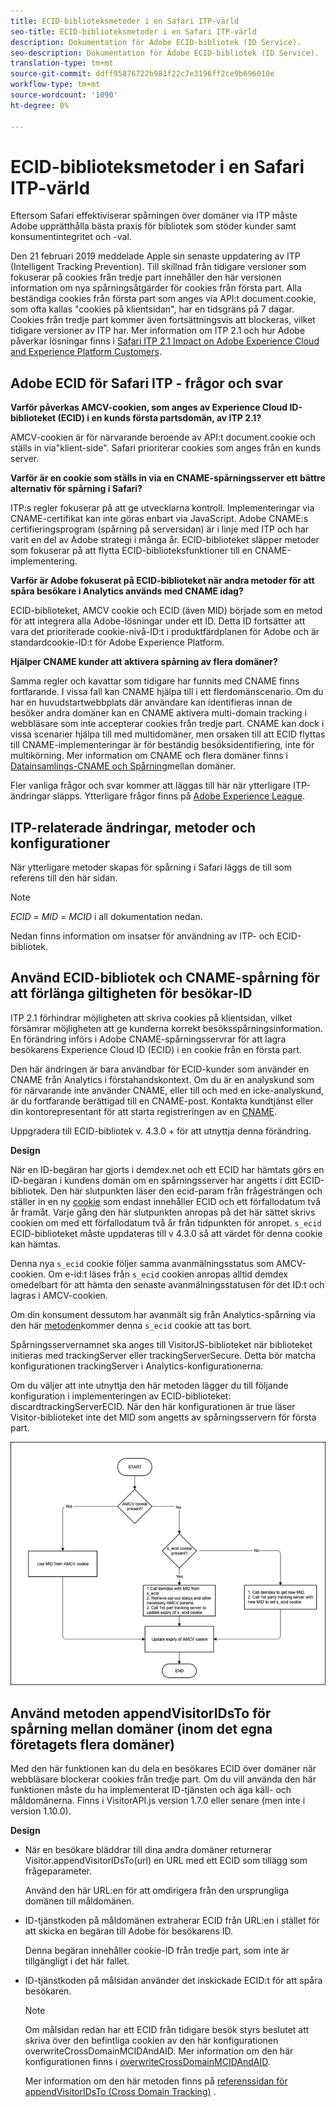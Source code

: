 ```yaml
---
title: ECID-biblioteksmetoder i en Safari ITP-värld
seo-title: ECID-biblioteksmetoder i en Safari ITP-värld
description: Dokumentation för Adobe ECID-bibliotek (ID Service).
seo-description: Dokumentation för Adobe ECID-bibliotek (ID Service).
translation-type: tm+mt
source-git-commit: ddff95876722b981f22c7e3196ff2ce9b696010e
workflow-type: tm+mt
source-wordcount: '1090'
ht-degree: 0%

---
```



# ECID-biblioteksmetoder i en Safari ITP-värld

Eftersom Safari effektiviserar spårningen över domäner via ITP måste Adobe upprätthålla bästa praxis för bibliotek som stöder kunder samt konsumentintegritet och -val.

Den 21 februari 2019 meddelade Apple sin senaste uppdatering av ITP (Intelligent Tracking Prevention). Till skillnad från tidigare versioner som fokuserar på cookies från tredje part innehåller den här versionen information om nya spårningsåtgärder för cookies från första part. Alla beständiga cookies från första part som anges via API:t document.cookie, som ofta kallas &quot;cookies på klientsidan&quot;, har en tidsgräns på 7 dagar. Cookies från tredje part kommer även fortsättningsvis att blockeras, vilket tidigare versioner av ITP har. Mer information om ITP 2.1 och hur Adobe påverkar lösningar finns i [Safari ITP 2.1 Impact on Adobe Experience Cloud and Experience Platform Customers](https://medium.com/adobetech/safari-itp-2-1-impact-on-adobe-experience-cloud-customers-9439cecb55ac).

## Adobe ECID för Safari ITP - frågor och svar

**Varför påverkas AMCV-cookien, som anges av Experience Cloud ID-biblioteket (ECID) i en kunds första partsdomän, av ITP 2.1?**

AMCV-cookien är för närvarande beroende av API:t document.cookie och ställs in via&quot;klient-side&quot;. Safari prioriterar cookies som anges från en kunds server.

**Varför är en cookie som ställs in via en CNAME-spårningsserver ett bättre alternativ för spårning i Safari?**

ITP:s regler fokuserar på att ge utvecklarna kontroll. Implementeringar via CNAME-certifikat kan inte göras enbart via JavaScript. Adobe CNAME:s certifieringsprogram (spårning på serversidan) är i linje med ITP och har varit en del av Adobe strategi i många år. ECID-biblioteket släpper metoder som fokuserar på att flytta ECID-biblioteksfunktioner till en CNAME-implementering.

**Varför är Adobe fokuserat på ECID-biblioteket när andra metoder för att spåra besökare i Analytics används med CNAME idag?**

ECID-biblioteket, AMCV cookie och ECID (även MID) började som en metod för att integrera alla Adobe-lösningar under ett ID. Detta ID fortsätter att vara det prioriterade cookie-nivå-ID:t i produktfärdplanen för Adobe och är standardcookie-ID:t för Adobe Experience Platform.

**Hjälper CNAME kunder att aktivera spårning av flera domäner?**

Samma regler och kavattar som tidigare har funnits med CNAME finns fortfarande. I vissa fall kan CNAME hjälpa till i ett flerdomänscenario. Om du har en huvudstartwebbplats där användare kan identifieras innan de besöker andra domäner kan en CNAME aktivera multi-domain tracking i webbläsare som inte accepterar cookies från tredje part. CNAME kan dock i vissa scenarier hjälpa till med multidomäner, men orsaken till att ECID flyttas till CNAME-implementeringar är för beständig besöksidentifiering, inte för multikörning. Mer information om CNAME och flera domäner finns i [Datainsamlings-CNAME och Spårning](/help/reference/analytics-reference/cname.md)mellan domäner.

Fler vanliga frågor och svar kommer att läggas till här när ytterligare ITP-ändringar släpps. Ytterligare frågor finns på [Adobe Experience League](https://experienceleague.adobe.com/#recommended/solutions/analytics).

## ITP-relaterade ändringar, metoder och konfigurationer

När ytterligare metoder skapas för spårning i Safari läggs de till som referens till den här sidan.

>[!NOTE]
>
>*ECID* = *MID* = *MCID* i all dokumentation nedan.

Nedan finns information om insatser för användning av ITP- och ECID-bibliotek.

## Använd ECID-bibliotek och CNAME-spårning för att förlänga giltigheten för besökar-ID

ITP 2.1 förhindrar möjligheten att skriva cookies på klientsidan, vilket försämrar möjligheten att ge kunderna korrekt besöksspårningsinformation. En förändring införs i Adobe CNAME-spårningsservrar för att lagra besökarens Experience Cloud ID (ECID) i en cookie från en första part.

Den här ändringen är bara användbar för ECID-kunder som använder en CNAME från Analytics i förstahandskontext. Om du är en analyskund som för närvarande inte använder CNAME, eller till och med en icke-analyskund, är du fortfarande berättigad till en CNAME-post. Kontakta kundtjänst eller din kontorepresentant för att starta registreringen av en [CNAME](https://docs.adobe.com/content/help/en/core-services/interface/ec-cookies/cookies-first-party.html).

Uppgradera till ECID-bibliotek v. 4.3.0 + för att utnyttja denna förändring.

**Design**

När en ID-begäran har gjorts i demdex.net och ett ECID har hämtats görs en ID-begäran i kundens domän om en spårningsserver har angetts i ditt ECID-bibliotek. Den här slutpunkten läser den ecid-param från frågesträngen och ställer in en ny [cookie](/help/introduction/cookies.md) som endast innehåller ECID och ett förfallodatum två år framåt. Varje gång den här slutpunkten anropas på det här sättet skrivs cookien om med ett förfallodatum två år från tidpunkten för anropet. `s_ecid` ECID-biblioteket måste uppdateras till v 4.3.0 så att värdet för denna cookie kan hämtas.

Denna nya `s_ecid` cookie följer samma avanmälningsstatus som AMCV-cookien. Om e-id:t läses från `s_ecid` cookien anropas alltid demdex omedelbart för att hämta den senaste avanmälningsstatusen för det ID:t och lagras i AMCV-cookien.

Om din konsument dessutom har avanmält sig från Analytics-spårning via den här [metoden](https://docs.adobe.com/content/help/en/analytics/implementation/js/opt-out.html)kommer denna `s_ecid` cookie att tas bort.

Spårningsservernamnet ska anges till VisitorJS-biblioteket när biblioteket initieras med trackingServer eller trackingServerSecure. Detta bör matcha konfigurationen trackingServer i Analytics-konfigurationerna.

Om du väljer att inte utnyttja den här metoden lägger du till följande konfiguration i implementeringen av ECID-biblioteket: discardtrackingServerECID. När den här konfigurationen är true läser Visitor-biblioteket inte det MID som angetts av spårningsservern för första part.

![](assets/itp-proposal-v1.png)

## Använd metoden appendVisitorIDsTo för spårning mellan domäner (inom det egna företagets flera domäner)

Med den här funktionen kan du dela en besökares ECID över domäner när webbläsare blockerar cookies från tredje part. Om du vill använda den här funktionen måste du ha implementerat ID-tjänsten och äga käll- och måldomänerna. Finns i VisitorAPI.js version 1.7.0 eller senare (men inte i version 1.10.0).

**Design**

* När en besökare bläddrar till dina andra domäner returnerar Visitor.appendVisitorIDsTo(url) en URL med ett ECID som tillägg som frågeparameter.

   Använd den här URL:en för att omdirigera från den ursprungliga domänen till måldomänen.

* ID-tjänstkoden på måldomänen extraherar ECID från URL:en i stället för att skicka en begäran till Adobe för besökarens ID.

   Denna begäran innehåller cookie-ID från tredje part, som inte är tillgängligt i det här fallet.

* ID-tjänstkoden på målsidan använder det inskickade ECID:t för att spåra besökaren.

   >[!NOTE]
   >Om målsidan redan har ett ECID från tidigare besök styrs beslutet att skriva över den befintliga cookien av den här konfigurationen overwriteCrossDomainMCIDAndAID. Mer information om den här konfigurationen finns i [overwriteCrossDomainMCIDAndAID](/help/library/function-vars/overwrite-visitor-id.md).
   >
   >Mer information om den här metoden finns på [referenssidan för appendVisitorIDsTo (Cross Domain Tracking)](/help/library/get-set/appendvisitorid.md) .
